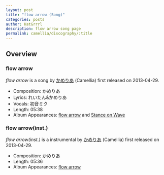 ```yaml
---
layout: post
title: "flow arrow (Song)"
categories: posts
author: KatGrrrl
description: flow arrow song page
permalink: camellia/discography/:title
---
```


## Overview

### flow arrow

*flow arrow* is a song by [かめりあ](/camellia) (Camellia) first released on 2013-04-29.

* Composition: かめりあ
* Lyrics: れいたん&かめりあ
* Vocals: 初音ミク
* Length: 05:38
* Album Appearances: [flow arrow](<{% link postsInclude/_posts/camellia/albums/flow-arrow/2024-02-24-flow-arrow.md %}>) and [Stance on Wave](<{% link postsInclude/_posts/camellia/albums/Stance-on-Wave/2023-12-06-Stance-on-Wave.md %}>)

### flow arrow(inst.)

*flow arrow(inst.)* is a instrumental by [かめりあ](/camellia) (Camellia) first released on 2013-04-29.

* Composition: かめりあ
* Length: 05:36
* Album Appearances: [flow arrow](<{% link postsInclude/_posts/camellia/albums/flow-arrow/2024-02-24-flow-arrow.md %}>)
